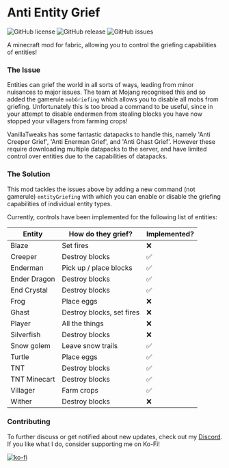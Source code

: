 # Anti Entity Grief
![GitHub license](https://img.shields.io/github/license/BVengo/antientitygrief.svg)
![GitHub release](https://img.shields.io/github/release/BVengo/antientitygrief.svg)
![GitHub issues](https://img.shields.io/github/issues/BVengo/antientitygrief.svg)

A minecraft mod for fabric, allowing you to control the griefing capabilities of entities!

### The Issue
Entities can grief the world in all sorts of ways, leading from minor nuisances to major issues. The team at Mojang recognised this and so added the gamerule `mobGriefing` which allows you to disable all mobs from griefing. Unfortunately this is too broad a command to be useful, since in your attempt to disable endermen from stealing blocks you have now stopped your villagers from farming crops!

VanillaTweaks has some fantastic datapacks to handle this, namely 'Anti Creeper Grief', 'Anti Enerman Grief', and 'Anti Ghast Grief'. However these require downloading multiple datapacks to the server, and have limited control over entities due to the capabilities of datapacks.

### The Solution
This mod tackles the issues above by adding a new command (not gamerule) `entityGriefing` with which you can enable or disable the griefing capabilities of individual entity types.


Currently, controls have been implemented for the following list of entities:

| **Entity**   | **How do they grief?**    | **Implemented?**   |
|--------------|---------------------------|--------------------|
| Blaze        | Set fires                 | :x:                |
| Creeper      | Destroy blocks            | :white_check_mark: |
| Enderman     | Pick up / place blocks    | :white_check_mark: |
| Ender Dragon | Destroy blocks            | :white_check_mark: |
| End Crystal  | Destroy blocks            | :white_check_mark: |
| Frog         | Place eggs                | :x:                |
| Ghast        | Destroy blocks, set fires | :x:                |
| Player       | All the things            | :x:                |
| Silverfish   | Destroy blocks            | :x:                |
| Snow golem   | Leave snow trails         | :white_check_mark: |
| Turtle       | Place eggs                | :white_check_mark: |
| TNT          | Destroy blocks            | :white_check_mark: |
| TNT Minecart | Destroy blocks            | :white_check_mark: |
| Villager     | Farm crops                | :white_check_mark: |
| Wither       | Destroy blocks            | :x:                |


### Contributing
To further discuss or get notified about new updates, check out my [Discord](https://discord.com/invite/kUhf3WSSfv). If you like what I do, consider supporting me on Ko-Fi!

[![ko-fi](https://ko-fi.com/img/githubbutton_sm.svg)](https://ko-fi.com/C0C7DZ3FB)
